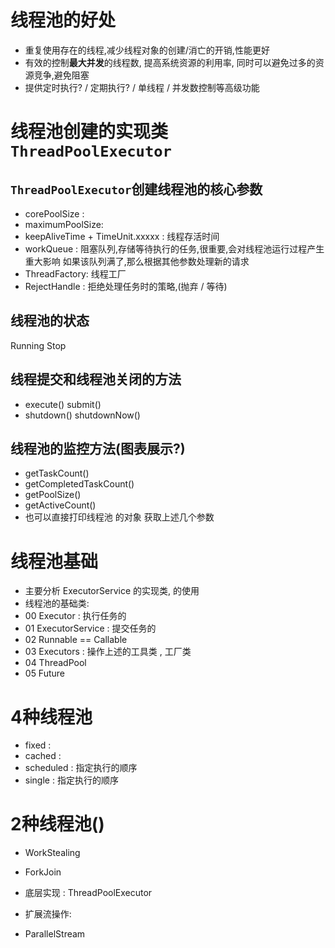  # 线程池的好处
 - 重复使用存在的线程,减少线程对象的创建/消亡的开销,性能更好
 - 有效的控制**最大并发**的线程数, 提高系统资源的利用率, 同时可以避免过多的资源竞争,避免阻塞
 - 提供定时执行? / 定期执行? / 单线程 / 并发数控制等高级功能
# 线程池创建的实现类 `ThreadPoolExecutor`
## `ThreadPoolExecutor`创建线程池的核心参数
 - corePoolSize   : 
 - maximumPoolSize: 
 - keepAliveTime + TimeUnit.xxxxx : 线程存活时间
 - workQueue : 阻塞队列,存储等待执行的任务,很重要,会对线程池运行过程产生重大影响
               如果该队列满了,那么根据其他参数处理新的请求
 - ThreadFactory: 线程工厂
 - RejectHandle : 拒绝处理任务时的策略,(抛弃 / 等待)
## 线程池的状态
 Running Stop 
## 线程提交和线程池关闭的方法
- execute()    submit()    
- shutdown()   shutdownNow()
## 线程池的监控方法(图表展示?)
- getTaskCount()
- getCompletedTaskCount()
- getPoolSize()
- getActiveCount()
- 也可以直接打印线程池 的对象 获取上述几个参数
 
# 线程池基础
 * 主要分析 ExecutorService 的实现类,  的使用
 * 线程池的基础类:
 *   00 Executor : 执行任务的
 *   01 ExecutorService : 提交任务的
 *   02 Runnable == Callable
 *   03 Executors : 操作上述的工具类 , 工厂类
 *   04 ThreadPool
 *   05 Future

# 4种线程池
 * fixed :
 * cached : 
 * scheduled : 指定执行的顺序
 * single : 指定执行的顺序
# 2种线程池()
 * WorkStealing 
 * ForkJoin
 *    底层实现 : ThreadPoolExecutor

 * 扩展流操作:
 *   ParallelStream
